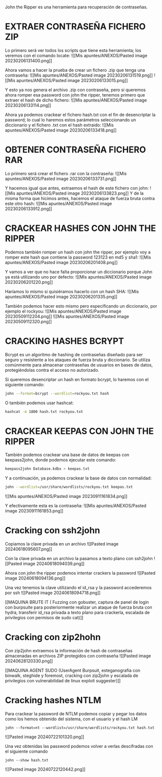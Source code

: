 John the Ripper es una herramienta para recuperación de contraseñas. 

# EXTRAER CONTRASEÑA FICHERO ZIP
Lo primero será ver todos los scripts que tiene esta herramienta; los veremos con el comando locate:
![[Mis apuntes/ANEXOS/Pasted image 20230206131400.png]]

Ahora vamos a hacer la prueba de crear un fichero .zip que tenga una contraseña:
![[Mis apuntes/ANEXOS/Pasted image 20230206131519.png]]
![[Mis apuntes/ANEXOS/Pasted image 20230206133015.png]]

Y esto ya nos genera el archivo .zip con contraseña, pero si queremos ahora romper esa password con john the ripper, tenemos primero que extraer el hash de dicho fichero:
![[Mis apuntes/ANEXOS/Pasted image 20230206133114.png]]

Ahora ya podemos crackear el fichero hash.txt con el fin de desencriptar la password; lo cual lo haremos estos parámetros seleccionando un diccionario y el fichero .txt con el hash extraido:
![[Mis apuntes/ANEXOS/Pasted image 20230206133418.png]]

# OBTENER CONTRASEÑA FICHERO RAR

Lo primero será crear el fichero .rar con la contraseña:
![[Mis apuntes/ANEXOS/Pasted image 20230206133731.png]]

Y hacemos igual que antes, extraemos el hash de este fichero con john:
![[Mis apuntes/ANEXOS/Pasted image 20230206133823.png]]
Y de la misma forma que hicimos antes, hacemos el ataque de fuerza bruta contra este otro hash:
![[Mis apuntes/ANEXOS/Pasted image 20230206133912.png]]

# CRACKEAR HASHES CON JOHN THE RIPPER

Podemos también romper un hash con john the ripper, por ejemplo voy a romper este hash que contiene la password 123123 en md5 y sha1:
![[Mis apuntes/ANEXOS/Pasted image 20230206201408.png]]

Y vamos a ver que no hace falta proporcionar un diccionario porque John ya está utilizando uno por defecto:
![[Mis apuntes/ANEXOS/Pasted image 20230206201220.png]]

Haríamos lo mismo si quisiéramos hacerlo con un hash SHA:
![[Mis apuntes/ANEXOS/Pasted image 20230206201335.png]]

También podemos hacer esto mismo pero especificando un diccionario, por ejemplo el rockyou:
![[Mis apuntes/ANEXOS/Pasted image 20230509112204.png]]
![[Mis apuntes/ANEXOS/Pasted image 20230509112320.png]]
# CRACKING HASHES BCRYPT
Bcrypt es un algoritmo de hashing de contraseñas diseñado para ser seguro y resistente a los ataques de fuerza bruta y diccionario. Se utiliza comúnmente para almacenar contraseñas de usuarios en bases de datos, protegiéndolas contra el acceso no autorizado.

Si queremos desencriptar un hash en formato bcrypt, lo haremos con el siguiente comando:
```bash
john --format=bcrypt --wordlist=rockyou.txt hash
```

O también podemos usar hashcat:
```bash
hashcat -m 1800 hash.txt rockyou.txt
```

# CRACKEAR KEEPAS CON JOHN THE RIPPER
También podemos crackear una base de datos de keepas con keepass2john, donde podemos ejecutar este comando:
```bash
keepass2john Database.kdbx > keepas.txt
```

Y a continuación, ya podemos crackear la base de datos con normalidad:
```bash
john --wordlist=/usr/share/wordlists/rockyou.txt keepas.txt
```
![[Mis apuntes/ANEXOS/Pasted image 20230911161834.png]]

Y efectivamente esta es la contraseña:
![[Mis apuntes/ANEXOS/Pasted image 20230911161853.png]]

# Cracking con ssh2john
Copiamos la clave privada en un archivo
![[Pasted image 20240618095607.png]]

Con la clave privada en un archivo la pasamos a texto plano con ssh2john
![[Pasted image 20240618094039.png]]

Ahora con john the ripper podemos intentar crackers la password
![[Pasted image 20240618094136.png]]

Una vez tenemos la clave utilizando el id_rsa y la password accederemos por ssh
![[Pasted image 20240618094718.png]]

[[MAQUINA BRUTE IT ( Fuzzing con gobuster, captura de panel de login con burpsuite para posteriormente realizar un ataque de fuerza bruta con hydra, transferir id_rsa privada a texto plano para crackerla, escalada de privilegios con permisos de sudo cat)]]


# Cracking con zip2hohn
Con zip2john extraemos la información de hash de contraseñas almacenadas en archivos ZIP protegidos con contraseña
![[Pasted image 20240628120330.png]]

[[MAQUINA AGENT SUDO (UserAgent Burpsuit, esteganografía con binwalk, steghide y foremost, cracking con zip2john y escalada de privilegios con vulnerabilidad de linux exploit suggester)]]


# Cracking hashes NTLM
Para crackear la password de NTLM podemos copiar y pegar los datos como los hemos obtenido del sistema, con el usuario y el hash LM
```
john --format=nt --wordlist=/usr/share/wordlists/rockyou.txt hash.txt
```
![[Pasted image 20240722101320.png]]

Una vez obtenidas las password podemos volver a verlas descifradas con el siguiente comando
```
john --show hash.txt
```
![[Pasted image 20240722120442.png]]